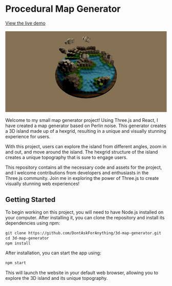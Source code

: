 # Procedural Map Generator
[View the live demo](https://3d-map-generator.vercel.app/)
<br>
<br>
<img src="./github_assets/main.png" alt="Showcase"/>
<br>

Welcome to my small map generator project! Using Three.js and React, I have created a map generator based on Perlin noise. This generator creates a 3D island made up of a hexgrid, resulting in a unique and visually stunning experience for users.

With this project, users can explore the island from different angles, zoom in and out, and move around the island. The hexgrid structure of the island creates a unique topography that is sure to engage users.

This repository contains all the necessary code and assets for the project, and I welcome contributions from developers and enthusiasts in the Three.js community. Join me in exploring the power of Three.js to create visually stunning web experiences!

## Getting Started
To begin working on this project, you will need to have Node.js installed on your computer. After installing it, you can clone the repository and install its dependencies using npm:

```
git clone https://github.com/DontAskForAnything/3d-map-generator.git
cd 3d-map-generator
npm install
```

After installation, you can start the app using:
```bash
npm start
```
This will launch the website in your default web browser, allowing you to explore the 3D island and its unique topography.